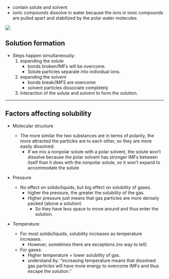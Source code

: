 
- contain solute and solvent
- ionic compounds dissolve in water because the ions in ionic compounds are pulled apart and stabilized by the polar water molecules

**![](https://lh7-us.googleusercontent.com/LjdFCT8Y_F4l9fBdNTNLhXHsf6WxsJ_pINrrks7Py1UmJ-dGojVxdAbg3SxomLP-Nl-jEUYf5vP-RBNcmyX97X3zi7g2J-xSxNaxzqpqF8J3qQY1YxsN4OqZ4_02pKlPVacI7SvGiTNMEhM6NVuRLi8)**
## **Solution formation**
- Steps happen simultaneously:
	1. expanding the solute
		- bonds broken/IMFs will be overcome.
		- Solute particles separate into individual ions.
	2. expanding the solvent
		- bonds break/IMFS are overcome
		- solvent particles dissociate completely
	3. Interaction of the solute and solvent to form the solution.

---
## Factors affecting solubility
- Molecular structure
	- The more similar the two substances are in terms of polarity, the more attracted the particles are to each other, so they are more easily dissolved.
		- If we mix a nonpolar solute with a polar solvent, the solute won’t dissolve because the polar solvent has stronger IMFs between itself than it does with the nonpolar solute, so it won’t expand to accommodate the solute

- Pressure 
	- No effect on solids/liquids, but big effect on solubility of gases.
		- higher the pressure, the greater the solubility of the gas.
		- Higher pressure just means that gas particles are more densely packed (above a solution)
			- So they have less space to move around and thus enter the solution.

- Temperature
	- For most solids/liquids, solubility increases as temperature increases.
		- However, sometimes there are exceptions (no way to tell)
	- For gases:
		- Higher temperature = lower solubility of gas.
		- understand by: “increasing temperature means that dissolved gas particles will have more energy to overcome IMFs and thus escape the solution.”




